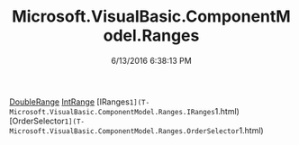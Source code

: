 ﻿---
title: Microsoft.VisualBasic.ComponentModel.Ranges
date: 6/13/2016 6:38:13 PM
---

[DoubleRange](T-Microsoft.VisualBasic.ComponentModel.Ranges.DoubleRange.html)
[IntRange](T-Microsoft.VisualBasic.ComponentModel.Ranges.IntRange.html)
[IRanges`1](T-Microsoft.VisualBasic.ComponentModel.Ranges.IRanges`1.html)
[OrderSelector`1](T-Microsoft.VisualBasic.ComponentModel.Ranges.OrderSelector`1.html)
